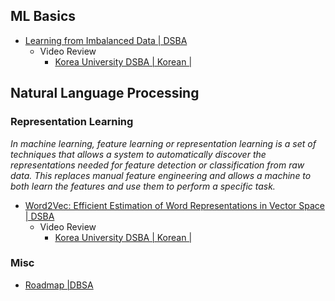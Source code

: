## ML Basics
* [Learning from Imbalanced Data | DSBA](https://ieeexplore.ieee.org/abstract/document/5128907)
  * Video Review
    * [Korea University DSBA | Korean | ](https://www.youtube.com/watch?v=kkJirPwScQQ) 
  
## Natural Language Processing
### Representation Learning
*In machine learning, feature learning or representation learning is a set of techniques that allows a system to automatically discover the representations needed for feature detection or classification from raw data. This replaces manual feature engineering and allows a machine to both learn the features and use them to perform a specific task.*
* [Word2Vec: Efficient Estimation of Word Representations in Vector Space | DSBA](https://arxiv.org/abs/1301.3781)
  * Video Review
    * [Korea University DSBA | Korean | ](https://www.youtube.com/watch?v=sidPSG-EVDo) 
### Misc
* [Roadmap |DBSA](https://jjerry-k.github.io/blog/paper_roadmap/#paper-reading-roadmap)
